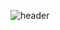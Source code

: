 ![header](https://capsule-render.vercel.app/api?type=waving&color=gradient&height=120&animation=fadeIn&section=footer&text=Hello🙂&fontAlign=70&extBg=282829&customColorList=0,2,2,5,30&fontColor=d6ace6) 

   
<!---
ImSinYeong/ImSinYeong is a ✨ special ✨ repository because its `README.md` (this file) appears on your GitHub profile.
You can click the Preview link to take a look at your changes.
--->
